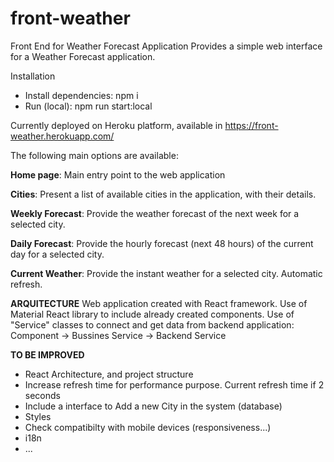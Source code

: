 # front-weather
Front End for Weather Forecast Application
Provides a simple web interface for a Weather Forecast application.

Installation
- Install dependencies: npm i
- Run (local): npm run start:local

Currently deployed on Heroku platform, available in https://front-weather.herokuapp.com/

The following main options are available:

**Home page**: Main entry point to the web application

**Cities**: Present a list of available cities in the application, with their details.

**Weekly Forecast**: Provide the weather forecast of the next week for a selected city.

**Daily Forecast**: Provide the hourly forecast (next 48 hours) of the current day for a selected city.

**Current Weather**: Provide the instant weather for a selected city. Automatic refresh.

**ARQUITECTURE**
Web application created with React framework.
Use of Material React library to include already created components.
Use of "Service" classes to connect and get data from backend application:
  Component -> Bussines Service -> Backend Service

**TO BE IMPROVED**
- React Architecture, and project structure
- Increase refresh time for performance purpose. Current refresh time if 2 seconds
- Include a interface to Add a new City in the system (database)
- Styles
- Check compatibilty with mobile devices (responsiveness...)
- i18n
- ...
 
